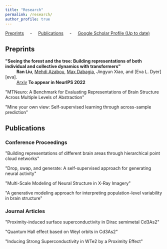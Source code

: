 ```yaml
---
title: "Research"
permalink: /research/
author_profile: true
---
```


[Preprints](#preps) &nbsp; &nbsp; - &nbsp; &nbsp; [Publications](#pubs) &nbsp; &nbsp; - &nbsp; &nbsp; [Google Scholar Profile (Up to date)](https://scholar.google.com/citations?user=vBEAxZgAAAAJ&hl=en)

<h2 id="preps">
Preprints
</h2>

**"Seeing the forest and the tree: Building representations of both individual and collective dynamics with transformers"** \
&emsp; &emsp; **Ran Liu**, [Mehdi Azabou][mehdi], [Max Dabagia][max], Jingyun Xiao, and [Eva L. Dyer][eva]. \
&emsp; &emsp; [Arxiv]() **To appear in NeurIPS 2022**

"MTNeuro: A Benchmark for Evaluating Representations of Brain Structure Across Multiple Levels of Abstraction"

"Mine your own view: Self-supervised learning through across-sample prediction"



<h2 id="pubs">
Publications
</h2>

### Conference Proceedings

"Building representations of different brain areas through hierarchical point cloud networks"

"Drop, swap, and generate: A self-supervised approach for generating neural activity"

"Multi-Scale Modeling of Neural Structure in X-Ray Imagery"

"A generative modeling approach for interpreting population-level variability in brain structure"



### Journal Articles

"Proximity-induced surface superconductivity in Dirac semimetal Cd3As2"

"Quantum Hall effect based on Weyl orbits in Cd3As2"

"Inducing Strong Superconductivity in WTe2 by a Proximity Effect"



[mehdi]: https://www.mehai.dev/
[max]: 
[eva]: 
